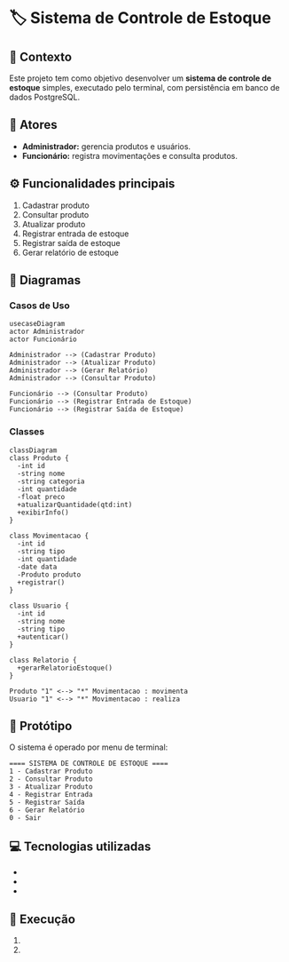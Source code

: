 # 🏷️ Sistema de Controle de Estoque

## 📘 Contexto
Este projeto tem como objetivo desenvolver um **sistema de controle de estoque** simples, executado pelo terminal, com persistência em banco de dados PostgreSQL.

## 👥 Atores
- **Administrador:** gerencia produtos e usuários.
- **Funcionário:** registra movimentações e consulta produtos.

## ⚙️ Funcionalidades principais
1. Cadastrar produto  
2. Consultar produto  
3. Atualizar produto  
4. Registrar entrada de estoque  
5. Registrar saída de estoque  
6. Gerar relatório de estoque  

## 🧩 Diagramas
### Casos de Uso
```mermaid
usecaseDiagram
actor Administrador
actor Funcionário

Administrador --> (Cadastrar Produto)
Administrador --> (Atualizar Produto)
Administrador --> (Gerar Relatório)
Administrador --> (Consultar Produto)

Funcionário --> (Consultar Produto)
Funcionário --> (Registrar Entrada de Estoque)
Funcionário --> (Registrar Saída de Estoque)
```

### Classes
```mermaid
classDiagram
class Produto {
  -int id
  -string nome
  -string categoria
  -int quantidade
  -float preco
  +atualizarQuantidade(qtd:int)
  +exibirInfo()
}

class Movimentacao {
  -int id
  -string tipo
  -int quantidade
  -date data
  -Produto produto
  +registrar()
}

class Usuario {
  -int id
  -string nome
  -string tipo
  +autenticar()
}

class Relatorio {
  +gerarRelatorioEstoque()
}

Produto "1" <--> "*" Movimentacao : movimenta
Usuario "1" <--> "*" Movimentacao : realiza
```

## 🧱 Protótipo
O sistema é operado por menu de terminal:
```
==== SISTEMA DE CONTROLE DE ESTOQUE ====
1 - Cadastrar Produto
2 - Consultar Produto
3 - Atualizar Produto
4 - Registrar Entrada
5 - Registrar Saída
6 - Gerar Relatório
0 - Sair
```

## 💻 Tecnologias utilizadas
- 
-   
-  

## 🚀 Execução
1. 
2. 
